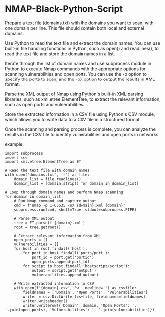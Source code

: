 # NMAP-Black-Python-Script

Prepare a text file (domains.txt) with the domains you want to scan, with one domain per line. This file should contain both local and external domains.

Use Python to read the text file and extract the domain names. You can use built-in file handling functions in Python, such as open() and readlines(), to read the text file and store the domain names in a list.

Iterate through the list of domain names and use subprocess module in Python to execute Nmap commands with the appropriate options for scanning vulnerabilities and open ports. You can use the -p option to specify the ports to scan, and the -oX option to output the results in XML format.

Parse the XML output of Nmap using Python's built-in XML parsing libraries, such as xml.etree.ElementTree, to extract the relevant information, such as open ports and vulnerabilities.

Store the extracted information in a CSV file using Python's CSV module, which allows you to write data to a CSV file in a structured format.

Once the scanning and parsing process is complete, you can analyze the results in the CSV file to identify vulnerabilities and open ports in networks.

 example:





```
import subprocess
import csv
import xml.etree.ElementTree as ET

# Read the text file with domain names
with open('domains.txt', 'r') as file:
    domain_list = file.readlines()
    domain_list = [domain.strip() for domain in domain_list]

# Loop through domain names and perform Nmap scanning
for domain in domain_list:
    # Run Nmap command and capture output
    cmd = f'nmap -p 1-65535 -oX {domain}.xml {domain}'
    subprocess.run(cmd, shell=True, stdout=subprocess.PIPE)

    # Parse XML output
    tree = ET.parse(f'{domain}.xml')
    root = tree.getroot()

    # Extract relevant information from XML
    open_ports = []
    vulnerabilities = []
    for host in root.findall('host'):
        for port in host.findall('ports/port'):
            port_id = port.get('portid')
            open_ports.append(port_id)
        for script in host.findall('hostscript/script'):
            output = script.get('output')
            vulnerabilities.append(output)

    # Write extracted information to CSV
    with open(f'{domain}.csv', 'w', newline='') as csvfile:
        fieldnames = ['Domain', 'Open Ports', 'Vulnerabilities']
        writer = csv.DictWriter(csvfile, fieldnames=fieldnames)
        writer.writeheader()
        writer.writerow({'Domain': domain, 'Open Ports': ', '.join(open_ports), 'Vulnerabilities': ', '.join(vulnerabilities)})






``` 
